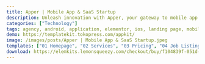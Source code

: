 ```yaml
---
title: Apper | Mobile App & SaaS Startup
description: Unleash innovation with Apper, your gateway to mobile app and SaaS startup success. Navigate our Elementor template kit, harmonizing design and functionality. Meticulously crafted, Apper showcases dynamic pages and elements that embody your tech venture's essence. Elevate your digital presence effortlessly – embrace Apper now and establish a virtual launchpad that sparks growth and engagement.
categories: ["Technology"]
tags: agency, android, application, elementor, ios, landing page, mobile, mobile app, saas, software, startup, tech, technology
demo: https://templatekit.tokopress.com/appkit/
image: /images/posts/Apper | Mobile App & SaaS Startup.jpeg
templates: ["01 Homepage", "02 Services", "03 Pricing", "04 Job Listing", "05 Job Details", "06 About", "07 Our Team", "08 Contact", "09 Testimonial", "10 Faq", "Global", "Theme Builder Footer Elementor Pro", "Theme Builder Header Elementor Pro"]
download: https://elemkits.lemonsqueezy.com/checkout/buy/f104839f-051d-4c23-9d0f-cc53511ea0f6
---
```

